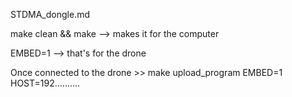 STDMA_dongle.md

make clean && make --> makes it for the computer

EMBED=1 --> that's for the drone

Once connected to the drone >> make upload_program EMBED=1 HOST=192..........